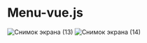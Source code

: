 # Menu-vue.js
![Снимок экрана (13)](https://user-images.githubusercontent.com/62872580/106919993-d84fc980-6734-11eb-965c-4967055552e5.png)
![Снимок экрана (14)](https://user-images.githubusercontent.com/62872580/106919998-d980f680-6734-11eb-8b01-5c6b08aecb7a.png)
